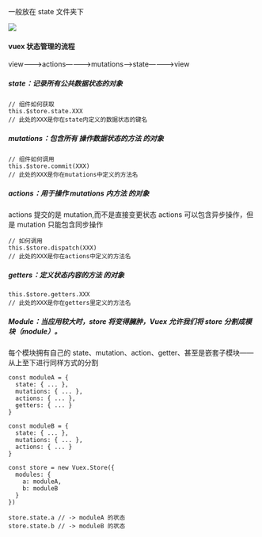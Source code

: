 一般放在 state 文件夹下

![](https://upload-images.jianshu.io/upload_images/7094266-c1e2d56805eff7e7.png?imageMogr2/auto-orient/strip%7CimageView2/2/w/1240)

#### vuex 状态管理的流程

view———­>actions———–>mutations—–>state————­>view

##### state：记录所有公共数据状态的对象

```
// 组件如何获取
this.$store.state.XXX
// 此处的XXX是你在state内定义的数据状态的键名
```

##### mutations：包含所有 操作数据状态的方法 的对象

```
// 组件如何调用
this.$store.commit(XXX)
// 此处的XXX是你在mutations中定义的方法名
```

##### actions：用于操作 mutations 内方法 的对象

actions 提交的是 mutation,而不是直接变更状态 actions 可以包含异步操作，但是 mutation 只能包含同步操作

```
// 如何调用
this.$store.dispatch(XXX)
// 此处的XXX是你在actions中定义的方法名
```

##### getters：定义状态内容的方法 的对象

```
this.$store.getters.XXX
// 此处的XXX是你在getters里定义的方法名
```

##### Module：当应用较大时，store 将变得臃肿，Vuex 允许我们将 store 分割成模块（module）。

每个模块拥有自己的 state、mutation、action、getter、甚至是嵌套子模块——从上至下进行同样方式的分割

```
const moduleA = {
  state: { ... },
  mutations: { ... },
  actions: { ... },
  getters: { ... }
}

const moduleB = {
  state: { ... },
  mutations: { ... },
  actions: { ... }
}

const store = new Vuex.Store({
  modules: {
    a: moduleA,
    b: moduleB
  }
})

store.state.a // -> moduleA 的状态
store.state.b // -> moduleB 的状态
```
